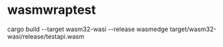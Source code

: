 # wasmwraptest
cargo build --target wasm32-wasi --release
wasmedge target/wasm32-wasi/release/testapi.wasm

 

